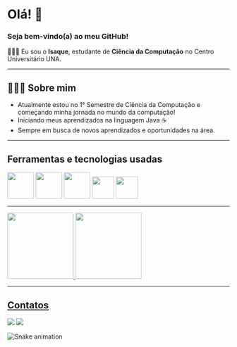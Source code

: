 # Olá! 👋

### Seja bem-vindo(a) ao meu GitHub!

🙋🏻‍♂️ Eu sou o **Isaque**, estudante de **Ciência da Computação** no Centro Universitário UNA.

---

## 👨🏻‍💻 Sobre mim
- Atualmente estou no 1° Semestre de Ciência da Computação e começando minha jornada no mundo da computação!
- Iniciando meus aprendizados na linguagem Java ☕
- Sempre em busca de novos aprendizados e oportunidades na área.

---

## Ferramentas e tecnologias usadas
<img src="https://cdn.jsdelivr.net/gh/devicons/devicon@latest/icons/java/java-original-wordmark.svg" width="60" height="60" /> <img src="https://cdn.jsdelivr.net/gh/devicons/devicon@latest/icons/mysql/mysql-original-wordmark.svg" width="60" height="60" /> 
<img src="https://cdn.jsdelivr.net/gh/devicons/devicon@latest/icons/sqlite/sqlite-original-wordmark.svg" width="60" height="60" /> 
<img src="https://cdn.jsdelivr.net/gh/devicons/devicon@latest/icons/git/git-original.svg" width="50" height="50" />
<img src="https://cdn.jsdelivr.net/gh/devicons/devicon@latest/icons/vscode/vscode-original.svg" width="50" height="50" />

---

<div>
<a href="https://github.com/isaqueguimaraes">
<img loading="lazy" height="150em" src="https://github-readme-stats.vercel.app/api/top-langs/?username=isaqueguimaraes&layout=compact&langs_count=7&theme=github_dark"/>
<img loading="lazy" height="150em" src="https://github-readme-stats.vercel.app/api?username=isaqueguimaraes&show_icons=true&theme=github_dark&include_all_commits=true&count_private=true"/>

---

## Contatos
<div>
<a href="https://www.linkedin.com/in/isaqueguimaraes" target="_blank"><img loading="lazy" src="https://img.shields.io/badge/-LinkedIn-%230077B5?style=for-the-badge&logo=linkedin&logoColor=white" target="_blank"></a>   
<a href = "mailto:contato@isaquegabriel2112206@gmail.com"><img loading="lazy" src="https://img.shields.io/badge/Gmail-D14836?style=for-the-badge&logo=gmail&logoColor=white" target="_blank"></a>
</div>

![Snake animation](https://github.com/isaqueguimaraes/isaqueguimaraes/blob/output/github-contribution-grid-snake.svg)
